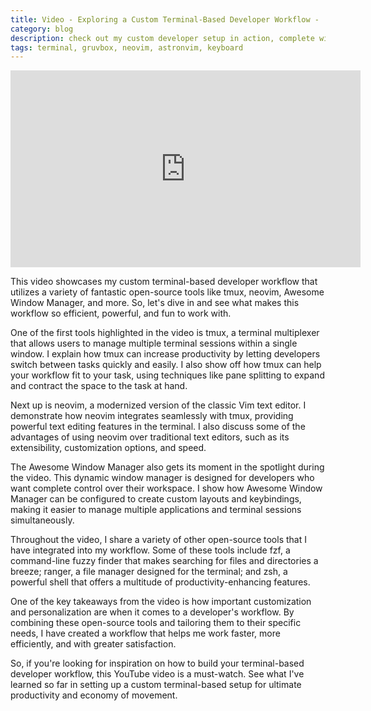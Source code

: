 ```yaml
---
title: Video - Exploring a Custom Terminal-Based Developer Workflow -  Tmux, Neovim, Awesome Window Manager, and More 
category: blog 
description: check out my custom developer setup in action, complete with my favorite Gruvbox theme. I'll cover the tools I'm using and how they work together to form an IDE-like experience in the terminal, for free - without having to pay any ongoing subscription to a company. 
tags: terminal, gruvbox, neovim, astronvim, keyboard 
---
```


<iframe width="560" height="315" src="https://www.youtube.com/embed/04ris-7sFAw" title="YouTube video player" frameborder="0" allow="accelerometer; autoplay; clipboard-write; encrypted-media; gyroscope; picture-in-picture; web-share" allowfullscreen></iframe>

This video showcases my custom terminal-based developer workflow that utilizes a variety of fantastic open-source tools like tmux, neovim, Awesome Window Manager, and more. So, let's dive in and see what makes this workflow so efficient, powerful, and fun to work with.

One of the first tools highlighted in the video is tmux, a terminal multiplexer that allows users to manage multiple terminal sessions within a single window. I explain how tmux can increase productivity by letting developers switch between tasks quickly and easily. I also show off how tmux can help your workflow fit to your task, using techniques like pane splitting to expand and contract the space to the task at hand. 

Next up is neovim, a modernized version of the classic Vim text editor. I demonstrate how neovim integrates seamlessly with tmux, providing powerful text editing features in the terminal. I also discuss some of the advantages of using neovim over traditional text editors, such as its extensibility, customization options, and speed.

The Awesome Window Manager also gets its moment in the spotlight during the video. This dynamic window manager is designed for developers who want complete control over their workspace. I show how Awesome Window Manager can be configured to create custom layouts and keybindings, making it easier to manage multiple applications and terminal sessions simultaneously.

Throughout the video, I share a variety of other open-source tools that I have integrated into my workflow. Some of these tools include fzf, a command-line fuzzy finder that makes searching for files and directories a breeze; ranger, a file manager designed for the terminal; and zsh, a powerful shell that offers a multitude of productivity-enhancing features. 

One of the key takeaways from the video is how important customization and personalization are when it comes to a developer's workflow. By combining these open-source tools and tailoring them to their specific needs, I have created a workflow that helps me work faster, more efficiently, and with greater satisfaction.

So, if you're looking for inspiration on how to build your terminal-based developer workflow, this YouTube video is a must-watch. See what I've learned so far in setting up a custom terminal-based setup for ultimate productivity and economy of movement. 
